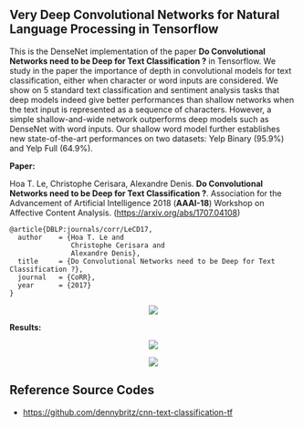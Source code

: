 ## Very Deep Convolutional Networks for Natural Language Processing in Tensorflow 

This is the DenseNet implementation of the paper **Do Convolutional Networks need to be Deep for Text Classification ?** in Tensorflow. We study in the paper the importance of depth in convolutional models for text classification, either when character or word inputs are considered. We show on 5 standard text classification and sentiment analysis tasks that deep models indeed give better performances than shallow networks when the text input is represented as a sequence of characters. However, a simple shallow-and-wide network outperforms deep models such as DenseNet with word inputs. Our shallow word model further establishes new state-of-the-art performances on two datasets: Yelp Binary (95.9\%) and Yelp Full (64.9\%). 

**Paper:**

Hoa T. Le, Christophe Cerisara, Alexandre Denis. **Do Convolutional Networks need to be Deep for Text Classification ?**. Association for the Advancement of Artificial Intelligence 2018 (**AAAI-18**) Workshop on Affective Content Analysis. (https://arxiv.org/abs/1707.04108)

    @article{DBLP:journals/corr/LeCD17,
      author    = {Hoa T. Le and
                   Christophe Cerisara and
                   Alexandre Denis},               
      title     = {Do Convolutional Networks need to be Deep for Text Classification ?},  
      journal   = {CoRR},  
      year      = {2017}  
    }

<p align="center">
  <img src="https://github.com/lethienhoa/Very-Deep-Convolutional-Networks-for-Natural-Language-Processing/blob/master/Selection_134.png?raw=true" />
</p>

**Results:**

<p align="center">
  <img src="https://github.com/lethienhoa/Very-Deep-Convolutional-Networks-for-Natural-Language-Processing/blob/master/Selection_135.png?raw=true" />
</p>

<p align="center">
  <img src="https://github.com/lethienhoa/Very-Deep-Convolutional-Networks-for-Natural-Language-Processing/blob/master/Selection_136.png?raw=true" />
</p>

## Reference Source Codes

- https://github.com/dennybritz/cnn-text-classification-tf

